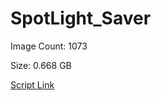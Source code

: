 # SpotLight_Saver

Image Count: 1073

Size: 0.668 GB

[Script Link](https://github.com/liuyal/Archive/blob/master/Python/Utilities/Miscellaneous/spotlight_saver.py)